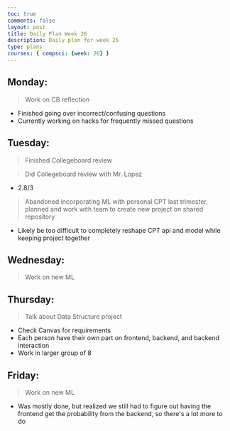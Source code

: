 ```yaml
---
toc: true
comments: false
layout: post
title: Daily Plan Week 26
description: Daily plan for week 26
type: plans
courses: { compsci: {week: 26} }
---
```


## Monday:
> Work on CB reflection
- Finished going over incorrect/confusing questions
- Currently working on hacks for frequently missed questions

## Tuesday:
> Finished Collegeboard review

> Did Collegeboard review with Mr. Lopez
- 2.8/3

> Abandoned incorporating ML with personal CPT last trimester, planned and work with team to create new project on shared repository
- Likely be too difficult to completely reshape CPT api and model while keeping project together

## Wednesday:
> Work on new ML

## Thursday:
> Talk about Data Structure project
- Check Canvas for requirements
- Each person have their own part on frontend, backend, and backend interaction
- Work in larger group of 8

## Friday:
> Work on new ML
- Was mostly done, but realized we still had to figure out having the frontend get the probability from the backend, so there's a lot more to do